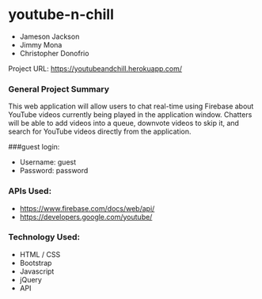 # youtube-n-chill

* Jameson Jackson
* Jimmy Mona
* Christopher Donofrio

Project URL: https://youtubeandchill.herokuapp.com/

### General Project Summary

This web application will allow users to chat real-time using Firebase about YouTube videos currently being played in the application window. Chatters will be able to add videos into a queue, downvote videos to skip it, and search for YouTube videos directly from the application.

###guest login:
* Username: guest
* Password: password

### APIs Used:
* https://www.firebase.com/docs/web/api/
* https://developers.google.com/youtube/


### Technology Used:

* HTML / CSS
* Bootstrap
* Javascript
* jQuery
* API
